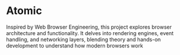 # Atomic
Inspired by Web Browser Engineering, this project explores browser architecture and functionality. It delves into rendering engines, event handling, and networking layers, blending theory and hands-on development to understand how modern browsers work
